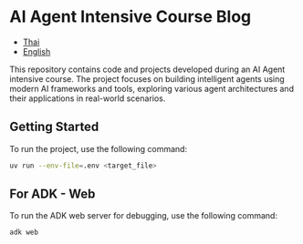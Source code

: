 # AI Agent Intensive Course Blog

* [Thai](https://medium.com/@tpbabparn/แชร์ความรู้แนวคิดการทำ-ai-agent-และประสบการณ์จากการอบรม-ai-agents-intensive-course-ที่-google-japan-275772691152)
* [English](https://tpbabparn.medium.com/sharing-knowledge-and-concepts-of-ai-agent-development-my-experience-from-the-ai-agents-intensive-d05c3d49047f)

This repository contains code and projects developed during an AI Agent intensive course. The project focuses on building intelligent agents using modern AI frameworks and tools, exploring various agent architectures and their applications in real-world scenarios.

## Getting Started

To run the project, use the following command:

```bash
uv run --env-file=.env <target_file>
```

## For ADK - Web

To run the ADK web server for debugging, use the following command:

```bash
adk web
```